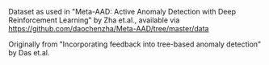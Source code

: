Dataset as used in "Meta-AAD: Active Anomaly Detection with
Deep Reinforcement Learning" by Zha et.al.,
available via https://github.com/daochenzha/Meta-AAD/tree/master/data

Originally from "Incorporating feedback into tree-based anomaly detection" by Das et.al.

